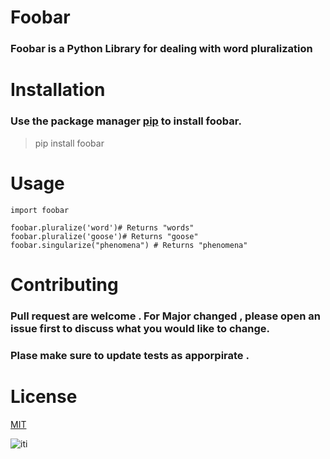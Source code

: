 # Foobar
### Foobar is a Python Library for dealing with word pluralization



# Installation

### Use the package manager [pip]() to install foobar.

> pip install foobar

# Usage

```
import foobar

foobar.pluralize('word')# Returns "words"
foobar.pluralize('goose')# Returns "goose"
foobar.singularize("phenomena") # Returns "phenomena"
```

# Contributing 

###  Pull request are welcome . For Major changed , please open an issue first to discuss what you would like to change.

### Plase make sure to update   tests as apporpirate .


# License 
[MIT]()

![iti](https://encrypted-tbn0.gstatic.com/images?q=tbn:ANd9GcS7VH27mYFzU5s_cyVKLTH_3JVJORHZRf3tXw&usqp=CAU)
